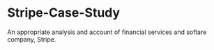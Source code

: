 # Stripe-Case-Study
An appropriate analysis and account of financial services and softare company, Stripe. 
